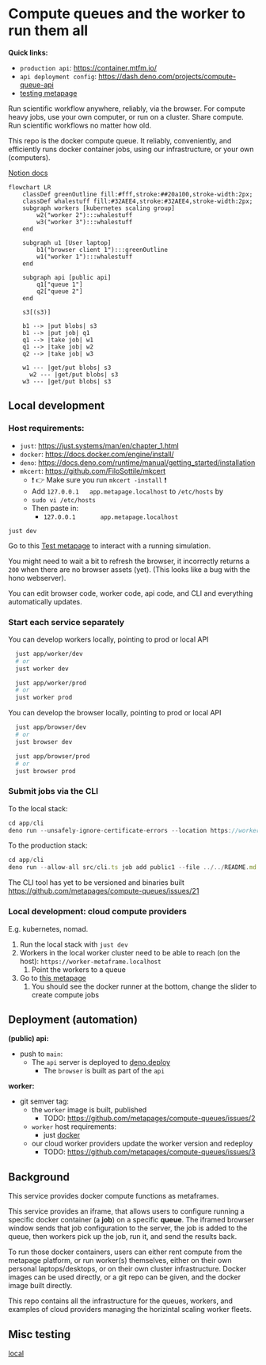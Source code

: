 # Compute queues and the worker to run them all

**Quick links:**

- `production api`: https://container.mtfm.io/
- `api deployment config`: https://dash.deno.com/projects/compute-queue-api
- [testing metapage](https://app.metapage.io/dion/development-testing-container-mtfm-io-4f4f5b4c0a064bb3a185e18414dddb7b?view=settings)

Run scientific workflow anywhere, reliably, via the browser. For compute heavy
jobs, use your own computer, or run on a cluster. Share compute. Run scientific
workflows no matter how old.

This repo is the docker compute queue. It reliably, conveniently, and
efficiently runs docker container jobs, using our infrastructure, or your own
(computers).

[Notion docs](https://www.notion.so/metapages/Arcadia-Astera-Compute-Cluster-Project-V2-3c7950a02bbe4eaa8389d62fd8439553?pvs=4)

```mermaid
flowchart LR
    classDef greenOutline fill:#fff,stroke:##20a100,stroke-width:2px;
    classDef whalestuff fill:#32AEE4,stroke:#32AEE4,stroke-width:2px;
    subgraph workers [kubernetes scaling group]
        w2("worker 2"):::whalestuff
        w3("worker 3"):::whalestuff
    end

    subgraph u1 [User laptop]
        b1("browser client 1"):::greenOutline
        w1("worker 1"):::whalestuff
    end

    subgraph api [public api]
        q1["queue 1"]
        q2["queue 2"]
    end
    
    s3[(s3)]

    b1 --> |put blobs| s3
    b1 --> |put job| q1
    q1 --> |take job| w1
    q1 --> |take job| w2
    q2 --> |take job| w3
  
    w1 --- |get/put blobs| s3
	  w2 --- |get/put blobs| s3
    w3 --- |get/put blobs| s3
```

## Local development

### Host requirements:

- `just`: https://just.systems/man/en/chapter_1.html
- `docker`: https://docs.docker.com/engine/install/
- `deno`: https://docs.deno.com/runtime/manual/getting_started/installation
- `mkcert`: https://github.com/FiloSottile/mkcert
  - ❗ 👉 Make sure you run `mkcert -install` ❗
  - Add `127.0.0.1   app.metapage.localhost` to `/etc/hosts` by
  - `sudo vi /etc/hosts`
  - Then paste in:
    - `127.0.0.1       app.metapage.localhost`

```
just dev
```

Go to this
[Test metapage](https://app.metapage.io/dion/d31841d2c46d487b8b2d84795ab0f1b1?view=default)
to interact with a running simulation.

You might need to wait a bit to refresh the browser, it incorrectly returns a
`200` when there are no browser assets (yet). (This looks like a bug with the
hono webserver).

You can edit browser code, worker code, api code, and CLI and everything
automatically updates.

### Start each service separately

You can develop workers locally, pointing to prod or local API

```sh
  just app/worker/dev
  # or
  just worker dev

  just app/worker/prod
  # or
  just worker prod
```

You can develop the browser locally, pointing to prod or local API

```sh
  just app/browser/dev
  # or
  just browser dev

  just app/browser/prod
  # or
  just browser prod
```

### Submit jobs via the CLI

To the local stack:

```typescript
cd app/cli
deno run --unsafely-ignore-certificate-errors --location https://worker-metaframe.localhost --allow-all src/cli.ts job add local1 --file ../../README.md -c 'sh -c "cat /inputs/README.md > /outputs/readme-copied.md"' --wait
```

To the production stack:

```typescript
cd app/cli
deno run --allow-all src/cli.ts job add public1 --file ../../README.md -c 'sh -c "cat /inputs/README.md > /outputs/readme-copied.md"' --wait
```

The CLI tool has yet to be versioned and binaries built
https://github.com/metapages/compute-queues/issues/21

### Local development: cloud compute providers

E.g. kubernetes, nomad.

1. Run the local stack with `just dev`
2. Workers in the local worker cluster need to be able to reach (on the host):
   `https://worker-metaframe.localhost`
   1. Point the workers to a queue
3. Go to
   [this metapage](https://app.metapage.io/dion/d31841d2c46d487b8b2d84795ab0f1b1?view=default)
   1. You should see the docker runner at the bottom, change the slider to
      create compute jobs

## Deployment (automation)

**(public) api:**

- push to `main`:
  - The `api` server is deployed to
    [deno.deploy](https://dash.deno.com/projects/compute-queue-api)
    - The `browser` is built as part of the `api`

**worker:**

- git semver tag:
  - the `worker` image is built, published
    - TODO: https://github.com/metapages/compute-queues/issues/2
  - `worker` host requirements:
    - just [docker](https://docs.docker.com/engine/install/)
  - our cloud worker providers update the worker version and redeploy
    - TODO: https://github.com/metapages/compute-queues/issues/3

## Background

This service provides docker compute functions as metaframes.

This service provides an iframe, that allows users to configure running a
specific docker container (a **job**) on a specific **queue**. The iframed
browser window sends that job configuration to the server, the job is added to
the queue, then workers pick up the job, run it, and send the results back.

To run those docker containers, users can either rent compute from the metapage
platform, or run worker(s) themselves, either on their own personal
laptops/desktops, or on their own cluster infrastructure. Docker images can be
used directly, or a git repo can be given, and the docker image built directly.

This repo contains all the infrastructure for the queues, workers, and examples
of cloud providers managing the horizintal scaling worker fleets.

## Misc testing

[local](http://localhost:8080/)
